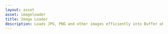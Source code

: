 ```yaml
---
layout: asset
asset: imageloader
title: Image Loader
description: Loads JPG, PNG and other images efficiently into Buffer object.
---
```

